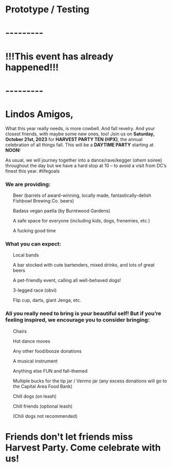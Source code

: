 # Prototype / Testing

# ---------

# !!!This event has already happened!!!

# ---------

# Lindos Amigos,

What this year really needs, is more cowbell. And fall revelry. And your closest friends, with maybe some new ones, too! Join us on **Saturday, October 21st, 2023** for **HARVEST PARTY TEN (HPX)**, the annual celebration of all things fall. This will be a **DAYTIME PARTY** starting at **NOON**!

As usual, we will journey together into a dance/rave/kegger (*ahem* soiree) throughout the day but we have a hard stop at 10 – to avoid a visit from DC’s finest this year. #lifegoals

### We are providing:
  <ul>Beer (barrels of award-winning, locally made, fantastically-delish Fishbowl Brewing Co. beers)</ul>
  <ul>Badass vegan paella (by Burntwood Gardens)</ul>
  <ul>A safe space for everyone (including kids, dogs, frenemies, etc.)</ul>
  <ul>A fucking good time</ul>

### What you can expect:
  <ul>Local bands</ul>
  <ul>A bar stocked with cute bartenders, mixed drinks, and lots of great beers</ul>
  <ul>A pet-friendly event, calling all well-behaved dogs!</ul>
  <ul>3-legged race (obvi)</ul>
  <ul>Flip cup, darts, giant Jenga, etc.</ul>

### All you really need to bring is your beautiful self! But if you’re feeling inspired, we encourage you to consider bringing:
  <ul>Chairs</ul>
  <ul>Hot dance moves</ul>
  <ul>Any other food/booze donations</ul>
  <ul>A musical instrument</ul>
  <ul>Anything else FUN and fall-themed</ul>
  <ul>Multiple bucks for the tip jar / Venmo jar (any excess donations will go to the Capital Area Food Bank)</ul>
  <ul>Chill dogs (on leash)</ul>
  <ul>Chill friends (optional leash)</ul>
  <ul>(Chili dogs not recommended)</ul>

# Friends don't let friends miss Harvest Party. Come celebrate with us!
